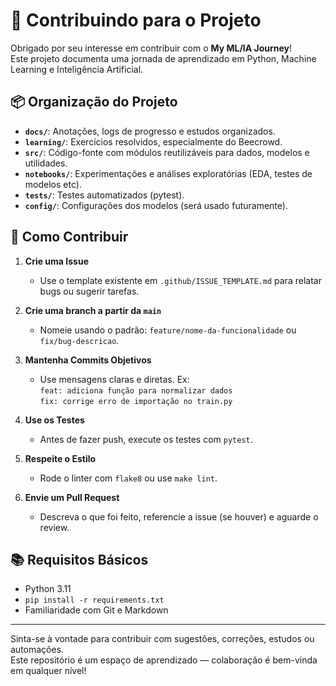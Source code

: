 # 🤝 Contribuindo para o Projeto

Obrigado por seu interesse em contribuir com o **My ML/IA Journey**!  
Este projeto documenta uma jornada de aprendizado em Python, Machine Learning e Inteligência Artificial.

## 📦 Organização do Projeto

- **`docs/`**: Anotações, logs de progresso e estudos organizados.
- **`learning/`**: Exercícios resolvidos, especialmente do Beecrowd.
- **`src/`**: Código-fonte com módulos reutilizáveis para dados, modelos e utilidades.
- **`notebooks/`**: Experimentações e análises exploratórias (EDA, testes de modelos etc).
- **`tests/`**: Testes automatizados (pytest).
- **`config/`**: Configurações dos modelos (será usado futuramente).

## 🚀 Como Contribuir

1. **Crie uma Issue**
   - Use o template existente em `.github/ISSUE_TEMPLATE.md` para relatar bugs ou sugerir tarefas.

2. **Crie uma branch a partir da `main`**
   - Nomeie usando o padrão: `feature/nome-da-funcionalidade` ou `fix/bug-descricao`.

3. **Mantenha Commits Objetivos**
   - Use mensagens claras e diretas. Ex:  
     `feat: adiciona função para normalizar dados`  
     `fix: corrige erro de importação no train.py`

4. **Use os Testes**
   - Antes de fazer push, execute os testes com `pytest`.

5. **Respeite o Estilo**
   - Rode o linter com `flake8` ou use `make lint`.

6. **Envie um Pull Request**
   - Descreva o que foi feito, referencie a issue (se houver) e aguarde o review.

## 📚 Requisitos Básicos

- Python 3.11
- `pip install -r requirements.txt`
- Familiaridade com Git e Markdown

---

Sinta-se à vontade para contribuir com sugestões, correções, estudos ou automações.  
Este repositório é um espaço de aprendizado — colaboração é bem-vinda em qualquer nível!
